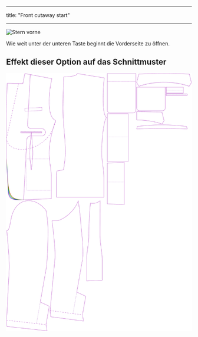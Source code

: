 - - -
title: "Front cutaway start"
- - -

![Stern vorne](frontcutawaystart.svg)

Wie weit unter der unteren Taste beginnt die Vorderseite zu öffnen.

## Effekt dieser Option auf das Schnittmuster

![Dieses Bild zeigt den Effekt dieser Option, indem es mehrere Varianten überlagert, die einen anderen Wert für diese Option haben](jaeger_frontcutawaystart_sample.svg "Effect of this option on the pattern")
